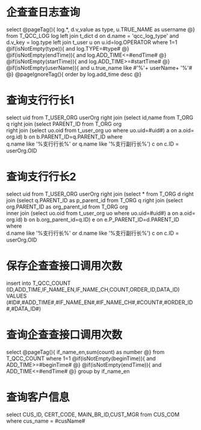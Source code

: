 企查查日志查询
===
select
@pageTag(){
    log.*,
    d.v_value as type,
    u.TRUE_NAME as username
@}
from T_QCC_LOG log 
left join t_dict d on d.name = 'qcc_log_type' and d.v_key = log.type
left join t_user u on u.id=log.OPERATOR
where 1=1
@if(isNotEmpty(type)){
    and log.TYPE=#type#
@}
@if(isNotEmpty(endTime)){
    and log.ADD_TIME<=#endTime#
@}
@if(isNotEmpty(startTime)){
    and log.ADD_TIME>=#startTime#
@}
@if(isNotEmpty(userName)){
    and u.true_name like #'%'+ userName+ '%'#
@}
@pageIgnoreTag(){
    order by log.add_time desc
@}

查询支行行长1
===
select uid from T_USER_ORG userOrg 
    right join (select id,name from T_ORG q 
    right join (select PARENT_ID from T_ORG org  
    right join (select uo.oid from t_user_org uo where uo.uid=#uid#) a 
    on a.oid= org.id) b on b.PARENT_ID=q.PARENT_ID
    where  
    q.name like '%支行行长%' or q.name like '%支行副行长%') c  on c.ID = userOrg.OID
    
查询支行行长2
===
select uid from T_USER_ORG userOrg 
    right join (select * from T_ORG d
     right join (select q.PARENT_ID as p_parent_id from T_ORG q 
    right join (select org.PARENT_ID as org_parent_id from T_ORG org  
    inner join (select uo.oid from t_user_org uo where uo.uid=#uid#) a 
    on a.oid= org.id) b on b.org_parent_id=q.ID) e on e.P_PARENT_ID=d.PARENT_ID
    where  
    d.name like '%支行行长%' or d.name like '%支行副行长%') c  on c.ID = userOrg.OID
    
保存企查查接口调用次数
===
insert into T_QCC_COUNT (ID,ADD_TIME,IF_NAME_EN,IF_NAME_CH,COUNT,ORDER_ID,DATA_ID) VALUES (#ID#,#ADD_TIME#,#IF_NAME_EN#,#IF_NAME_CH#,#COUNT#,#ORDER_ID#,#DATA_ID#)

查询企查查接口调用次数
===
select 
@pageTag(){
   if_name_en,sum(count) as number 
@}
from T_QCC_COUNT where 1=1
@if(isNotEmpty(beginTime)){
    and ADD_TIME>=#beginTime#
@}
@if(isNotEmpty(endTime)){
    and ADD_TIME<=#endTime#
@}
group by if_name_en


查询客户信息
===
select CUS_ID, CERT_CODE, MAIN_BR_ID,CUST_MGR  from CUS_COM 
where cus_name = #cusName#



